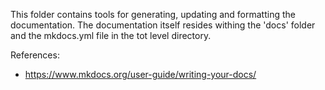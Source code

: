 This folder contains tools for generating, updating and formatting the documentation. The documentation itself resides withing the 'docs' folder and the mkdocs.yml file in the tot level directory.  
  
References:  
- https://www.mkdocs.org/user-guide/writing-your-docs/
